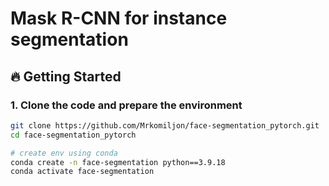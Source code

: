 # Mask R-CNN for instance segmentation
## 🔥 Getting Started
### 1. Clone the code and prepare the environment
```bash
git clone https://github.com/Mrkomiljon/face-segmentation_pytorch.git
cd face-segmentation_pytorch

# create env using conda
conda create -n face-segmentation python==3.9.18
conda activate face-segmentation
```
